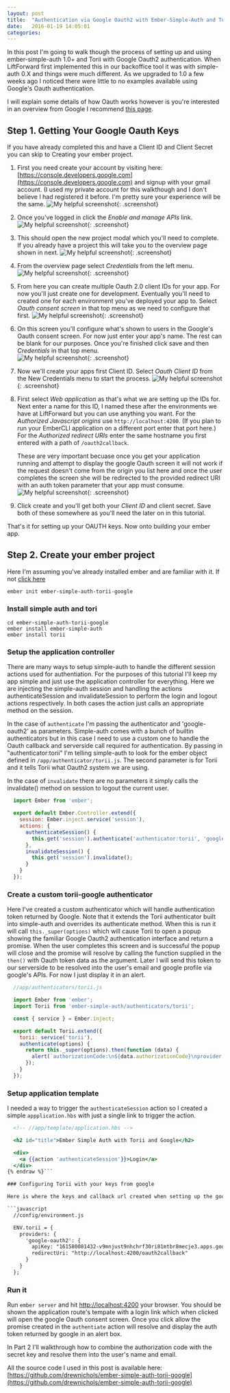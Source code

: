 ```yaml
---
layout: post
title:  "Authentication via Google Oauth2 with Ember-Simple-Auth and Torii - Part 1"
date:   2016-01-19 14:05:01
categories:
---
```


In this post I'm going to walk though the process of setting up and using ember-simple-auth 1.0+ and Torii with Google Oauth2 authentication. When LiftForward first implemented this in our backoffice tool it was with simple-auth 0.X and things were much different. As we upgraded to 1.0 a few weeks ago I noticed there were little to no examples available using Google's Oauth authentication.

I will explain some details of how Oauth works however is you're interested in an overview from Google I recommend [this page](https://developers.google.com/identity/protocols/OAuth2).

## Step 1. Getting Your Google Oauth Keys

If you have already completed this and have a Client ID and Client Secret you can skip to Creating your ember project.
  
1. First you need create your account by visiting here: [https://console.developers.google.com](https://console.developers.google.com) and signup with your gmail account. (I used my private account for this walkthough and I don't believe I had registered it before. I'm pretty sure your experience will be the same.
![My helpful screenshot](/assets/ember-simple-auth-torii-google-oauth2/google-oauth2-01.png){: .screenshot}
1. Once you've logged in click the *Enable and manage APIs* link.
![My helpful screenshot](/assets/ember-simple-auth-torii-google-oauth2/google-oauth2-02.png){: .screenshot}
1. This should open the new project modal which you'll need to complete. If you already have a project this will take you to the overview page shown in next. 
![My helpful screenshot](/assets/ember-simple-auth-torii-google-oauth2/google-oauth2-03.png){: .screenshot}
1. From the overview page select *Credentials* from the left menu.
![My helpful screenshot](/assets/ember-simple-auth-torii-google-oauth2/google-oauth2-04.png){: .screenshot}
1. From here you can create multiple Oauth 2.0 client IDs for your app. For now you'll just create one for development. Eventually you'll need to created one for each environment you've deployed your app to. Select *Oauth consent screen* in that top menu as we need to configure that first. 
![My helpful screenshot](/assets/ember-simple-auth-torii-google-oauth2/google-oauth2-05.png){: .screenshot}
1. On this screen you'll configure what's shown to users in the Google's Oauth consent screen. For now just enter your app's name. The rest can be blank for our purposes. Once you're finished click save and then *Credentials* in that top menu.  
![My helpful screenshot](/assets/ember-simple-auth-torii-google-oauth2/google-oauth2-06.png){: .screenshot}
1. Now we'll create your apps first Client ID. Select *Oauth Client ID* from the New Credentials menu to start the process.
![My helpful screenshot](/assets/ember-simple-auth-torii-google-oauth2/google-oauth2-07.png){: .screenshot}
1. First select *Web application* as that's what we are setting up the IDs for. Next enter a name for this ID, I named these after the environments we have at LiftForward but you can use anything you want. For the *Authorized Javascript origins* use `http://localhost:4200`. (If you plan to run your EmberCLI application on a different port enter that port here.) For the *Authorized redirect URIs* enter the same hostname you first entered with a path of `/oauth2callback`. 

    These are very important becuase once you get your application running and attempt to display the google Oauth screen it will not work if the request doesn't come from the origin you list here and once the user completes the screen she will be redirected to the provided redirect URI with an auth token parameter that your app must consume.
![My helpful screenshot](/assets/ember-simple-auth-torii-google-oauth2/google-oauth2-08.png){: .screenshot}
1. Click create and you'll get both your *Client ID* and client secret. Save both of these somewhere as you'll need the later on in this tutorial. 

That's it for setting up your OAUTH keys. Now onto building your ember app. 

## Step 2. Create your ember project

Here I'm assuming you've already installed ember and are familiar with it. If not [click here](http://lmgtfy.com/?q=installing+ember)

```
ember init ember-simple-auth-torii-google
```

### Install simple auth and tori

```
cd ember-simple-auth-torii-google
ember install ember-simple-auth
ember install torii
```

### Setup the application controller

There are many ways to setup simple-auth to handle the different session actions used for authentiation. For the purposes of this tutorial I'll keep my app simple and just use the application controller for everything. Here we are injecting the simple-auth session and handling the actions authenticateSession and invalidateSession to perform the login and logout actions respectively. In both cases the action just calls an appropriate method on the session. 

In the case of ```authenticate``` I'm passing the authenticator and 'google-oauth2' as parameters. Simple-auth comes with a bunch of builtin authenticators but in this case I need to use a custom one to handle the Oauth callback and serverside call required for authentication. By passing in "authenticator:torii" I'm telling simple-auth to look for the ember object defined in ```/app/authenticator/torii.js```. The second parameter is for Torii and it tells Torii what Oauth2 system we are using. 

In the case of ```invalidate``` there are no parameters it simply calls the invalidate() method on session to logout the current user.

```javascript
  import Ember from 'ember';

  export default Ember.Controller.extend({
    session: Ember.inject.service('session'),
    actions: {
      authenticateSession() {
        this.get('session').authenticate('authenticator:torii', 'google-oauth2');
      },
      invalidateSession() {
        this.get('session').invalidate();
      }
    }
  });
```

### Create a custom torii-google authenticator
Here I've created a custom authenticator which will handle authentication token returned by Google. Note that it extends the Torii authenticator built into simple-auth and overrides its authenticate method. When this is run it will call `this._super(options)` which will cause Torii to open a popup showing the familiar Google Oauth2 authentication interface and return a promise. When the user completes this screen and is successful the popup will close and the promise will resolve by calling the function supplied in the `then()` with Oauth token data as the argument. Later I will send this token to our serverside to be resolved into the user's email and google profile via google's APIs. For now I just display it in an alert. 

```javascript
  //app/authenticators/torii.js

  import Ember from 'ember';
  import Torii from 'ember-simple-auth/authenticators/torii';

  const { service } = Ember.inject;

  export default Torii.extend({
    torii: service('torii'),
    authenticate(options) {
      return this._super(options).then(function (data) {
        alert(`authorizationCode:\n${data.authorizationCode}\nprovider: ${data.provider}\nredirectUri: ${data.redirectUri}`);
      });
    }
  });
```

### Setup application template

I needed a way to trigger the ```authenticateSession``` action so I created a simple ```appplication.hbs``` with just a single link to trigger the action.

```handlebars {% raw %}
  <!-- //app/template/application.hbs -->

  <h2 id="title">Ember Simple Auth with Torii and Google</h2>

  <div>
    <a {{action 'authenticateSession'}}>Login</a>
  </div>
{% endraw %}```

### Configuring Torii with your keys from google

Here is where the keys and callback url created when setting up the google app and api client come into play. I added the following hash to the ```//config/environment.js```. With these settings Torii will know what key to pass to Google when it visits the Google Oauth2 authentication page and where to redirect to after the user has authenticated.

```javascript
  //config/environment.js

  ENV.torii = {
    providers: {
      'google-oauth2': {
        apiKey: "161580081432-v9mnjust9nhchrf30ri81mtbr8mecje3.apps.googleusercontent.com",
        redirectUri: "http://localhost:4200/oauth2callback"
      }
    }
  };
```

### Run it

Run `ember server` and hit [http://localhost:4200](http://localhost:4200) your browser. You should be shown the application route's tempate with a login link which when clicked will open the google Oauth consent screen. Once you click allow the promise created in the `authentiate` action will resolve and display the auth token returned by google in an alert box. 

In Part 2 I'll walkthrough how to combine the authorization code with the secret key and resolve them into the user's name and email.

All the source code I used in this post is available here: [https://github.com/drewnichols/ember-simple-auth-torii-google](https://github.com/drewnichols/ember-simple-auth-torii-google)

